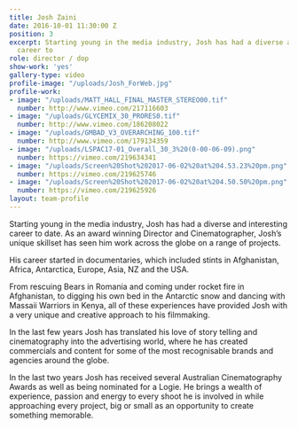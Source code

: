 ```yaml
---
title: Josh Zaini
date: 2016-10-01 11:30:00 Z
position: 3
excerpt: Starting young in the media industry, Josh has had a diverse and interesting
  career to
role: director / dop
show-work: 'yes'
gallery-type: video
profile-image: "/uploads/Josh_ForWeb.jpg"
profile-work:
- image: "/uploads/MATT_HALL_FINAL_MASTER_STEREO00.tif"
  number: http://www.vimeo.com/217116603
- image: "/uploads/GLYCEMIX_30_PRORES0.tif"
  number: http://www.vimeo.com/186208022
- image: "/uploads/GMBAD_V3_OVERARCHING_100.tif"
  number: http://www.vimeo.com/179134359
- image: "/uploads/LSPAC17-01_Overall_30_3%20(0-00-06-09).png"
  number: https://vimeo.com/219634341
- image: "/uploads/Screen%20Shot%202017-06-02%20at%204.53.23%20pm.png"
  number: https://vimeo.com/219625746
- image: "/uploads/Screen%20Shot%202017-06-02%20at%204.50.50%20pm.png"
  number: https://vimeo.com/219625926
layout: team-profile
---
```


Starting young in the media industry, Josh has had a diverse and interesting career to date. As an award winning Director and Cinematographer, Josh’s unique skillset has seen him work across the globe on a range of projects.

His career started in documentaries, which included stints in Afghanistan, Africa, Antarctica, Europe, Asia, NZ and the USA.

From rescuing Bears in Romania and coming under rocket fire in Afghanistan, to digging his own bed in the Antarctic snow and dancing with Massaii Warriors in Kenya, all of these experiences have provided Josh with a very unique and creative approach to his filmmaking.

In the last few years Josh has translated his love of story telling and cinematography into the advertising world, where he has created commercials and content for some of the most recognisable brands and agencies around the globe.

In the last two years Josh has received several Australian Cinematography Awards as well as being nominated for a Logie. He brings a wealth of experience, passion and energy to every shoot he is involved in while approaching every project, big or small as an opportunity to create something memorable.